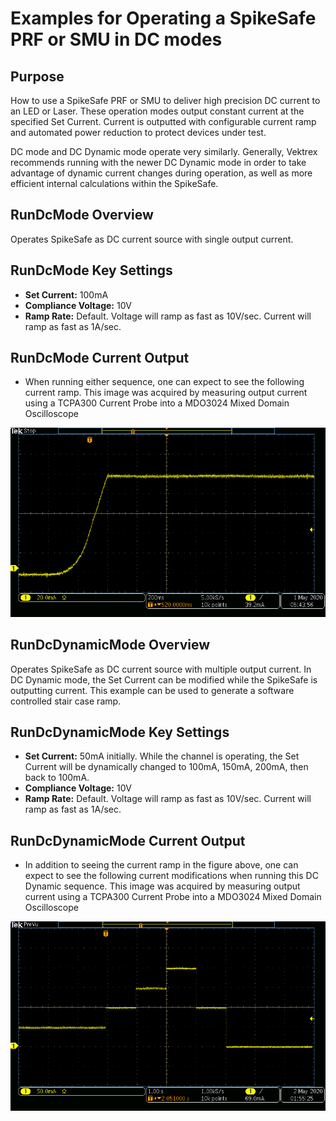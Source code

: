 # Examples for Operating a SpikeSafe PRF or SMU in DC modes

## Purpose
How to use a SpikeSafe PRF or SMU to deliver high precision DC current to an LED or Laser.  These operation modes output constant current at the specified Set Current. Current is outputted with configurable current ramp and automated power reduction to protect devices under test.

DC mode and DC Dynamic mode operate very similarly. Generally, Vektrex recommends running with the newer DC Dynamic mode in order to take advantage of dynamic current changes during operation, as well as more efficient internal calculations within the SpikeSafe.

## RunDcMode Overview
Operates SpikeSafe as DC current source with single output current.

## RunDcMode Key Settings
- **Set Current:** 100mA
- **Compliance Voltage:** 10V
- **Ramp Rate:** Default. Voltage will ramp as fast as 10V/sec. Current will ramp as fast as 1A/sec.


## RunDcMode Current Output
- When running either sequence, one can expect to see the following current ramp. This image was acquired by measuring output current using a TCPA300 Current Probe into a MDO3024 Mixed Domain Oscilloscope

![](DC_Ramp.png)

## RunDcDynamicMode Overview
Operates SpikeSafe as DC current source with multiple output current. In DC Dynamic mode, the Set Current can be modified while the SpikeSafe is outputting current.  This example can be used to generate a software controlled stair case ramp. 

## RunDcDynamicMode Key Settings
- **Set Current:** 50mA initially. While the channel is operating, the Set Current will be dynamically changed to 100mA, 150mA, 200mA, then back to 100mA.
- **Compliance Voltage:** 10V
- **Ramp Rate:** Default. Voltage will ramp as fast as 10V/sec. Current will ramp as fast as 1A/sec.

## RunDcDynamicMode Current Output
- In addition to seeing the current ramp in the figure above, one can expect to see the following current modifications when running this DC Dynamic sequence. This image was acquired by measuring output current using a TCPA300 Current Probe into a MDO3024 Mixed Domain Oscilloscope

![](DC_Dynamic_Current_Changes.png)
